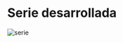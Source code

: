 # Serie desarrollada
![serie](https://user-images.githubusercontent.com/66382171/115896014-3e84e800-a418-11eb-81e7-872aab736e55.png)
